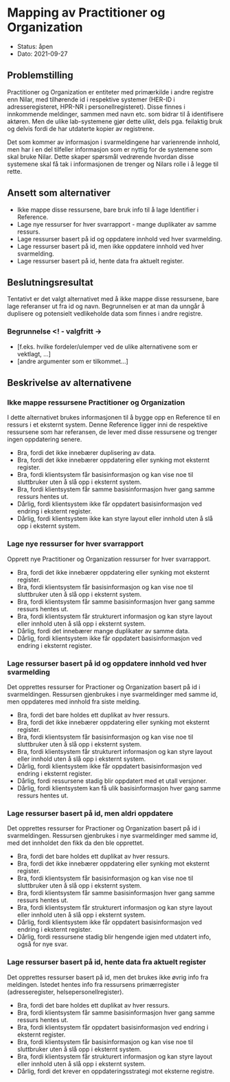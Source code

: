 # Mapping av Practitioner og Organization
- Status: åpen
- Dato: 2021-09-27

## Problemstilling
Practitioner og Organization er entiteter med primærkilde i andre registre enn Nilar, med tilhørende id i respektive systemer (HER-ID i adresseregisteret, HPR-NR i personellregisteret). Disse finnes i innkommende meldinger, sammen med navn etc. som bidrar til å identifisere aktøren. Men de ulike lab-systemene gjør dette ulikt, dels pga. feilaktig bruk og delvis fordi de har utdaterte kopier av registrene.

Det som kommer av informasjon i svarmeldingene har varienrende innhold, men har i en del tilfeller informasjon som er nyttig for de systemene som skal bruke Nilar. Dette skaper spørsmål vedrørende hvordan disse systemene skal få tak i informasjonen de trenger og Nilars rolle i å legge til rette.

## Ansett som alternativer
- Ikke mappe disse ressursene, bare bruk info til å lage Identifier i Reference.
- Lage nye ressurser for hver svarrapport - mange duplikater av samme ressurs.
- Lage ressurser basert på id og oppdatere innhold ved hver svarmelding.
- Lage ressurser basert på id, men ikke oppdatere innhold ved hver svarmelding.
- Lage ressurser basert på id, hente data fra aktuelt register.

## Beslutningsresultat
Tentativt er det valgt alternativet med å ikke mappe disse ressursene, bare lage referanser ut fra id og navn. Begrunnelsen er at man da unngår å duplisere og potensielt vedlikeholde data som finnes i andre registre.

### Begrunnelse <! - valgfritt ->
- [f.eks. hvilke fordeler/ulemper ved de ulike alternativene som er vektlagt, ...]
- [andre argumenter som er tilkommet...]

## Beskrivelse av alternativene
### Ikke mappe ressursene Practitioner og Organization
I dette alternativet brukes informasjonen til å bygge opp en Reference til en ressurs i et eksternt system. Denne Reference ligger inni de respektive ressursene som har referansen, de lever med disse ressursene og trenger ingen oppdatering senere.

- Bra, fordi det ikke innebærer duplisering av data.
- Bra, fordi det ikke innebærer oppdatering eller synking mot eksternt register.
- Bra, fordi klientsystem får basisinformasjon og kan vise noe til sluttbruker uten å slå opp i eksternt system.
- Bra, fordi klientsystem får samme basisinformasjon hver gang samme ressurs hentes ut.
- Dårlig, fordi klientsystem ikke får oppdatert basisinformasjon ved endring i eksternt register.
- Dårlig, fordi klientsystem ikke kan styre layout eller innhold uten å slå opp i eksternt system.

### Lage nye ressurser for hver svarrapport
Opprett nye Practitioner og Organization ressurser for hver svarrapport.

- Bra, fordi det ikke innebærer oppdatering eller synking mot eksternt register.
- Bra, fordi klientsystem får basisinformasjon og kan vise noe til sluttbruker uten å slå opp i eksternt system.
- Bra, fordi klientsystem får samme basisinformasjon hver gang samme ressurs hentes ut.
- Bra, fordi klientsystem får strukturert informasjon og kan styre layout eller innhold uten å slå opp i eksternt system.
- Dårlig, fordi det innebærer mange duplikater av samme data.
- Dårlig, fordi klientsystem ikke får oppdatert basisinformasjon ved endring i eksternt register.

### Lage ressurser basert på id og oppdatere innhold ved hver svarmelding
Det opprettes ressurser for Practioner og Organization basert på id i svarmeldingen. Ressursen gjenbrukes i nye svarmeldinger med samme id, men oppdateres med innhold fra siste melding.

- Bra, fordi det bare holdes ett duplikat av hver ressurs.
- Bra, fordi det ikke innebærer oppdatering eller synking mot eksternt register.
- Bra, fordi klientsystem får basisinformasjon og kan vise noe til sluttbruker uten å slå opp i eksternt system.
- Bra, fordi klientsystem får strukturert informasjon og kan styre layout eller innhold uten å slå opp i eksternt system.
- Dårlig, fordi klientsystem ikke får oppdatert basisinformasjon ved endring i eksternt register.
- Dårlig, fordi ressursene stadig blir oppdatert med et utall versjoner.
- Dårlig, fordi klientsystem kan få ulik basisinformasjon hver gang samme ressurs hentes ut.

### Lage ressurser basert på id, men aldri oppdatere
Det opprettes ressurser for Practioner og Organization basert på id i svarmeldingen. Ressursen gjenbrukes i nye svarmeldinger med samme id, med det innholdet den fikk da den ble opprettet.

- Bra, fordi det bare holdes ett duplikat av hver ressurs.
- Bra, fordi det ikke innebærer oppdatering eller synking mot eksternt register.
- Bra, fordi klientsystem får basisinformasjon og kan vise noe til sluttbruker uten å slå opp i eksternt system.
- Bra, fordi klientsystem får samme basisinformasjon hver gang samme ressurs hentes ut.
- Bra, fordi klientsystem får strukturert informasjon og kan styre layout eller innhold uten å slå opp i eksternt system.
- Dårlig, fordi klientsystem ikke får oppdatert basisinformasjon ved endring i eksternt register.
- Dårlig, fordi ressursene stadig blir hengende igjen med utdatert info, også for nye svar.

### Lage ressurser basert på id, hente data fra aktuelt register
Det opprettes ressurser basert på id, men det brukes ikke øvrig info fra meldingen. Istedet hentes info fra ressursens primærregister (adresseregister, helsepersonellregister).

- Bra, fordi det bare holdes ett duplikat av hver ressurs.
- Bra, fordi klientsystem får samme basisinformasjon hver gang samme ressurs hentes ut.
- Bra, fordi klientsystem får oppdatert basisinformasjon ved endring i eksternt register.
- Bra, fordi klientsystem får basisinformasjon og kan vise noe til sluttbruker uten å slå opp i eksternt system.
- Bra, fordi klientsystem får strukturert informasjon og kan styre layout eller innhold uten å slå opp i eksternt system.
- Dårlig, fordi det krever en oppdateringsstrategi mot eksterne registre.
